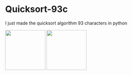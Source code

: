 # Quicksort-93c
I just made the quicksort algorithm 93 characters in python

<!-- ![alttext](https://github.com/untabs/Quicksort-93c/blob/main/images/python.png?raw=true)
![alttext](https://github.com/untabs/Quicksort-93c/blob/main/images/quicksort.png?raw=true) -->
<img src="https://github.com/untabs/Quicksort-93c/blob/main/images/python.png" width="128"/>
<img src="https://github.com/untabs/Quicksort-93c/blob/main/images/quicksort.png" width="128"/>
